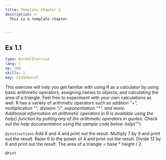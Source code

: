 ```yaml
---
title: Template Chapter 1
description: >-
  This is a template chapter.


---
```

## Ex 1.1

```yaml
type: NormalExercise
lang: r
xp: 100
skills: 1
key: d1416bace7
```

This exercise will help you get familiar with using R as a calculator by using basic arithmetic operators, assigning names to objects, and calculating the area of a triangle.
Feel free to experiment with your own calculations as well.
R has a variety of arithmetic operators such as addition "+", multiplication "*",  division "/", exponentiation "^", and more.  
Additional information on arithmetic operators in R is available using the help() function  by putting any of the arithmetic operators in quotes.
Check out the help documentation using the sample code below.
help("*")

`@instructions`
Add 8 and 4 and print out the result.
Multiply 7 by 9 and print out the result.
Raise 6 to the power of 4 and print out the result.
Divide 12 by 6 and print out the result.
The area of a triangle = base * height / 2.

`@hint`










